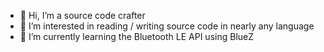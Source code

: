 - 👋 Hi, I’m a source code crafter
- 👀 I’m interested in reading / writing source code in nearly any language
- 🌱 I’m currently learning the Bluetooth LE API using BlueZ
